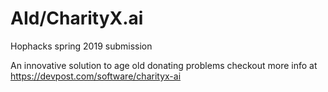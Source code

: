 # AId/CharityX.ai

Hophacks spring 2019 submission

An innovative solution to age old donating problems
checkout more info at https://devpost.com/software/charityx-ai
